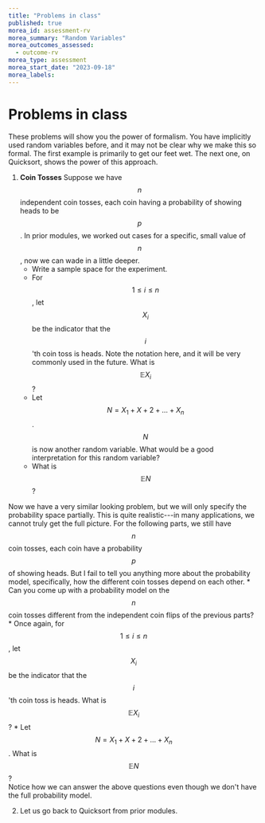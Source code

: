 ```yaml
---
title: "Problems in class"
published: true
morea_id: assessment-rv
morea_summary: "Random Variables"
morea_outcomes_assessed:
  - outcome-rv
morea_type: assessment
morea_start_date: "2023-09-18"
morea_labels:
---
```

# Problems in class

These problems will show you the power of formalism. You have
implicitly used random variables before, and it may not be clear why
we make this so formal. The first example is primarily to get our feet
wet. The next one, on Quicksort, shows the power of this approach.

1. **Coin Tosses** Suppose we have $$n$$ independent coin tosses, each
coin having a probability of showing heads to be $$p$$. In prior
modules, we worked out cases for a specific, small value of $$n$$, now
we can wade in a little deeper.
	 * Write a sample space for the experiment.
	 * For $$1\le i\le n$$, let $$X_i$$ be the indicator that the
      $$i$$'th coin toss is heads. Note the notation here, and it will
      be very commonly used in the future. What is $${\mathbb E}
      X_i$$?
	 * Let $$N= X_1+ X+2 +\ldots + X_n$$. $$N$$ is now another random
      variable. What would be a good interpretation for this random
      variable?
	 * What is $${\mathbb E} N$$?  
	 
  Now we have a very similar looking problem, but we will only
	 specify the probability space partially. This is quite
	 realistic---in many applications, we cannot truly get the full
	 picture.  For the following parts, we still have $$n$$ coin
	 tosses, each coin have a probability $$p$$ of showing heads. But
	 I fail to tell you anything more about the probability model,
	 specifically, how the different coin tosses depend on each other.
      * Can you come up with a probability model on the $$n$$ coin
	 tosses different from the independent coin flips of the previous
	 parts?
   	  * Once again, for $$1\le i\le n$$, let $$X_i$$ be the indicator
      that the $$i$$'th coin toss is heads.  What is $${\mathbb E}
      X_i$$?
	  * Let $$N= X_1+ X+2 +\ldots + X_n$$. What is $${\mathbb E} N$$?  
  Notice how we can answer the above questions even though we don't
	 have the full probability model.
    
2. Let us go back to Quicksort from prior modules. 



